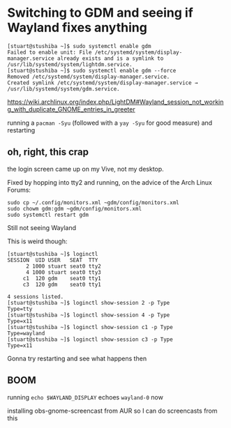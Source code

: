 # Switching to GDM and seeing if Wayland fixes anything

```
[stuart@stushiba ~]$ sudo systemctl enable gdm
Failed to enable unit: File /etc/systemd/system/display-manager.service already exists and is a symlink to /usr/lib/systemd/system/lightdm.service.
[stuart@stushiba ~]$ sudo systemctl enable gdm --force
Removed /etc/systemd/system/display-manager.service.
Created symlink /etc/systemd/system/display-manager.service → /usr/lib/systemd/system/gdm.service.
```

https://wiki.archlinux.org/index.php/LightDM#Wayland_session_not_working_with_duplicate_GNOME_entries_in_greeter

running a `pacman -Syu` (followed with a `yay -Syu` for good measure) and restarting

## oh, right, this crap

the login screen came up on my Vive, not my desktop.

Fixed by hopping into tty2 and running, on the advice of the Arch Linux Forums:

```
sudo cp ~/.config/monitors.xml ~gdm/config/monitors.xml
sudo chowm gdm:gdm ~gdm/config/monitors.xml
sudo systemctl restart gdm
```

Still not seeing Wayland

This is weird though:

```
[stuart@stushiba ~]$ loginctl
SESSION  UID USER   SEAT  TTY
      2 1000 stuart seat0 tty2
      4 1000 stuart seat0 tty3
     c1  120 gdm    seat0 tty1
     c3  120 gdm    seat0 tty1

4 sessions listed.
[stuart@stushiba ~]$ loginctl show-session 2 -p Type
Type=tty
[stuart@stushiba ~]$ loginctl show-session 4 -p Type
Type=x11
[stuart@stushiba ~]$ loginctl show-session c1 -p Type
Type=wayland
[stuart@stushiba ~]$ loginctl show-session c3 -p Type
Type=x11
```

Gonna try restarting and see what happens then

## BOOM

running `echo $WAYLAND_DISPLAY` echoes `wayland-0` now

installing obs-gnome-screencast from AUR so I can do screencasts from this
